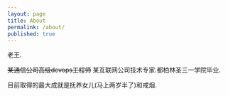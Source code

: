 ```yaml
---
layout: page
title: About
permalink: /about/
published: true
---
```


老王.

~~某通信公司高级devops工程师~~ 某互联网公司技术专家.都柏林圣三一学院毕业.

目前取得的最大成就是抚养女儿(马上两岁半了)和戒烟.
